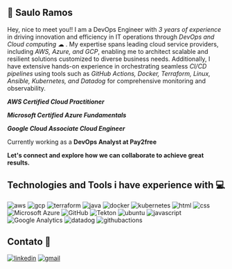 
## 🧐 Saulo Ramos
Hey, nice to meet you!! I am a DevOps Engineer with *3 years of experience* in driving innovation and efficiency in IT operations through *DevOps and Cloud computing* ☁ . My expertise spans leading cloud service providers, including *AWS, Azure, and GCP*, enabling me to architect scalable and resilient solutions customized to diverse business needs. Additionally, I have extensive hands-on experience in orchestrating seamless *CI/CD pipelines* using tools such as *GitHub Actions, Docker, Terraform, Linux, Ansible, Kubernetes, and Datadog* for comprehensive monitoring and observability.

***AWS Certified Cloud Practitioner***

***Microsoft Certified Azure Fundamentals***

***Google Cloud Associate Cloud Engineer***

Currently working as a **DevOps Analyst at Pay2free**

**Let's connect and explore how we can collaborate to achieve great results.**

## Technologies and Tools i have experience with 💻

![aws](https://img.shields.io/badge/Amazon_AWS-FF9900?style=for-the-badge&logo=amazonaws&logoColor=white)       ![gcp](https://img.shields.io/badge/Google_Cloud-4285F4?style=for-the-badge&logo=google-cloud&logoColor=white)      ![terraform](https://img.shields.io/badge/Terraform-7B42BC?style=for-the-badge&logo=terraform&logoColor=white)          ![java](https://img.shields.io/badge/Java-ED8B00?style=for-the-badge&logo=java&logoColor=white)         ![docker](https://img.shields.io/badge/Docker-2CA5E0?style=for-the-badge&logo=docker&logoColor=white)       ![kubernetes](https://img.shields.io/badge/kubernetes-326ce5.svg?&style=for-the-badge&logo=kubernetes&logoColor=white)       ![html](https://img.shields.io/badge/HTML-239120?style=for-the-badge&logo=html5&logoColor=white)       ![css](https://img.shields.io/badge/CSS3-1572B6?style=for-the-badge&logo=css3&logoColor=white)       ![Microsoft Azure](https://img.shields.io/badge/Microsoft_Azure-0089D6?style=for-the-badge&logo=microsoft-azure&logoColor=white)      ![GitHub](https://img.shields.io/badge/GitHub-100000?style=for-the-badge&logo=github&logoColor=white)       ![Tekton](https://img.shields.io/badge/Tekton-FD495C.svg?style=for-the-badge&logo=Tekton&logoColor=white)          ![ubuntu](https://img.shields.io/badge/Ubuntu-E95420?style=for-the-badge&logo=ubuntu&logoColor=white)          ![javascript](https://img.shields.io/badge/JavaScript-F7DF1E?style=for-the-badge&logo=javascript&logoColor=black)        ![Google Analytics](https://img.shields.io/badge/Google%20Analytics-E37400?style=for-the-badge&logo=google%20analytics&logoColor=white)      ![datadog](https://img.shields.io/badge/DATADOG-632CA6?style=for-the-badge&logo=datadog&logoColor=white)         ![githubactions](https://img.shields.io/badge/Github%20Actions-282a2e?style=for-the-badge&logo=githubactions&logoColor=367cfe)     
 
##  Contato 📱
[![linkedin](https://img.shields.io/badge/linkedin-0A66C2?style=for-the-badge&logo=linkedin&logoColor=white)](https://www.linkedin.com/in/saulooramos/)     [![gmail](https://img.shields.io/badge/Gmail-D14836?style=for-the-badge&logo=gmail&logoColor=white)](https://mailto:saulooramos@gmail.com)

